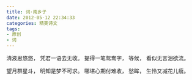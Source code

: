 ```yaml
---
title: 词·南乡子
date: 2012-05-12 22:34:33
categories: 精美诗文
tags:
- 原创
- 词
---
```


清液思悠悠，
凭君一语去无收。
提得一笔鸳鸯字，
等候，
看似无言泪欲流。

望月群星斗，
明知是梦不可求。
哪堪心期付难收，
愁眸，
生怜又减花儿瘦。
